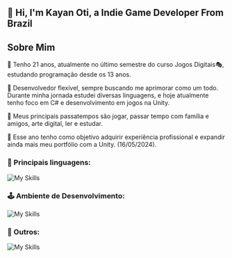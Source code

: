 ## 👋 Hi, I'm Kayan Oti, a Indie Game Developer From Brazil

## Sobre Mim
🎈 Tenho 21 anos, atualmente no último semestre do curso Jogos Digitais🎭, estudando programação desde os 13 anos.

🎇 Desenvolvedor flexível, sempre buscando me aprimorar como um todo. Durante minha jornada estudei diversas linguagens, e hoje atualmente tenho foco em C# e desenvolvimento em jogos na Unity.

🎨 Meus principais passatempos são jogar, passar tempo com família e amigos, arte digital, ler e estudar.

🎯 Esse ano tenho como objetivo adquirir experiência profissional e expandir ainda mais meu portfólio com a Unity. (16/05/2024).

### 👑 Principais linguagens:
![My Skills](https://skillicons.dev/icons?i=cs,c,java,js,css,html,react)
### 🕹 Ambiente de Desenvolvimento:
![My Skills](https://skillicons.dev/icons?i=unity,unreal,vscode,blender)
### 🎱 Outros:
![My Skills](https://skillicons.dev/icons?i=notion,github,discord)
